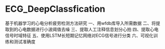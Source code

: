 # ECG_DeepClassfication
基于机器学习的心电分析疲劳检测方法研究
一、用wfdb库导入所需数据
二、将提取到的心电数据进行小波阈值去噪
三、提取人工注释信息划分心拍
四、提取心电信号时域特征
五、使用LSTM长短期记忆网络对ECG信号进行分类
六、可视化训练和测试准确度
